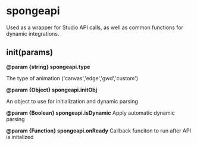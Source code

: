 # spongeapi
Used as a wrapper for Studio API calls, as well as common functions for dynamic integrations.

## init(params)
**@param {string} spongeapi.type**

The type of animation ('canvas','edge','gwd','custom')

**@param {Object} spongeapi.initObj**

An object to use for initialization and dynamic parsing

**@param {Boolean} spongeapi.isDynamic**
Apply automatic dynamic parsing

**@param {Function} spongeapi.onReady**
Callback funciton to run after API is initalized
